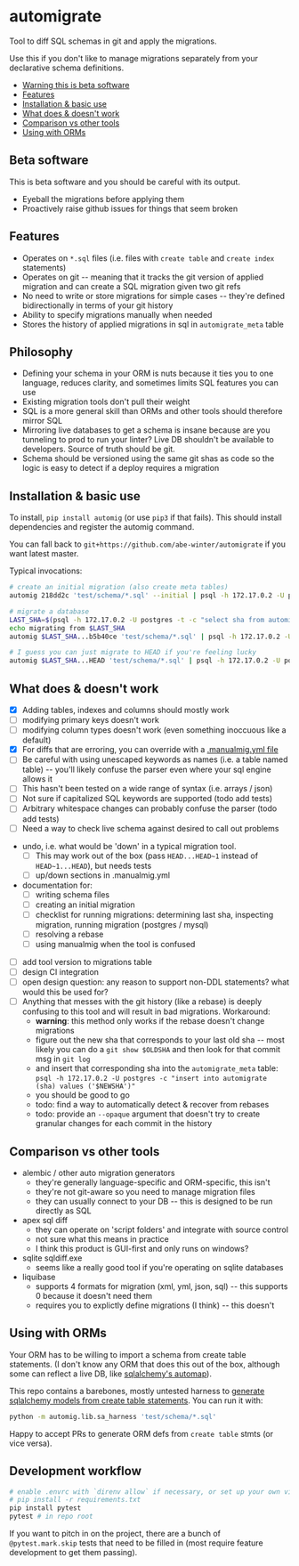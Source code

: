 # automigrate

Tool to diff SQL schemas in git and apply the migrations.

Use this if you don't like to manage migrations separately from your declarative schema definitions.

* [Warning this is beta software](#beta-software)
* [Features](#features)
* [Installation & basic use](#installation--basic-use)
* [What does & doesn't work](#what-does--doesnt-work)
* [Comparison vs other tools](#comparison-vs-other-tools)
* [Using with ORMs](#using-with-orms)

## Beta software

This is beta software and you should be careful with its output.

* Eyeball the migrations before applying them
* Proactively raise github issues for things that seem broken

## Features

* Operates on `*.sql` files (i.e. files with `create table` and `create index` statements)
* Operates on git -- meaning that it tracks the git version of applied migration and can create a SQL migration given two git refs
* No need to write or store migrations for simple cases -- they're defined bidirectionally in terms of your git history
* Ability to specify migrations manually when needed
* Stores the history of applied migrations in sql in `automigrate_meta` table

## Philosophy

* Defining your schema in your ORM is nuts because it ties you to one language, reduces clarity, and sometimes limits SQL features you can use
* Existing migration tools don't pull their weight
* SQL is a more general skill than ORMs and other tools should therefore mirror SQL
* Mirroring live databases to get a schema is insane because are you tunneling to prod to run your linter? Live DB shouldn't be available to developers. Source of truth should be git.
* Schema should be versioned using the same git shas as code so the logic is easy to detect if a deploy requires a migration

## Installation & basic use

To install, `pip install automig` (or use `pip3` if that fails). This should install dependencies and register the automig command.

You can fall back to `git+https://github.com/abe-winter/automigrate` if you want latest master.

Typical invocations:

```bash
# create an initial migration (also create meta tables)
automig 218dd2c 'test/schema/*.sql' --initial | psql -h 172.17.0.2 -U postgres --single-transaction

# migrate a database
LAST_SHA=$(psql -h 172.17.0.2 -U postgres -t -c "select sha from automigrate_meta order by id desc limit 1")
echo migrating from $LAST_SHA
automig $LAST_SHA...b5b40ce 'test/schema/*.sql' | psql -h 172.17.0.2 -U postgres --single-transaction

# I guess you can just migrate to HEAD if you're feeling lucky
automig $LAST_SHA...HEAD 'test/schema/*.sql' | psql -h 172.17.0.2 -U postgres --single-transaction
```

## What does & doesn't work

* [x] Adding tables, indexes and columns should mostly work
* [ ] modifying primary keys doesn't work
* [ ] modifying column types doesn't work (even something inoccuous like a default)
* [x] For diffs that are erroring, you can override with a [.manualmig.yml file](./.manualmig.yml)
* [ ] Be careful with using unescaped keywords as names (i.e. a table named table) -- you'll likely confuse the parser even where your sql engine allows it
* [ ] This hasn't been tested on a wide range of syntax (i.e. arrays / json)
* [ ] Not sure if capitalized SQL keywords are supported (todo add tests)
* [ ] Arbitrary whitespace changes can probably confuse the parser (todo add tests)
* [ ] Need a way to check live schema against desired to call out problems
* undo, i.e. what would be 'down' in a typical migration tool.
	- [ ] This may work out of the box (pass `HEAD...HEAD~1` instead of `HEAD~1...HEAD`), but needs tests
	- [ ] up/down sections in .manualmig.yml
* documentation for:
	- [ ] writing schema files
	- [ ] creating an initial migration
	- [ ] checklist for running migrations: determining last sha, inspecting migration, running migration (postgres / mysql)
	- [ ] resolving a rebase
	- [ ] using manualmig when the tool is confused
* [ ] add tool version to migrations table
* [ ] design CI integration
* [ ] open design question: any reason to support non-DDL statements? what would this be used for?
* [ ] Anything that messes with the git history (like a rebase) is deeply confusing to this tool and will result in bad migrations. Workaround:
    - **warning**: this method only works if the rebase doesn't change migrations
    - figure out the new sha that corresponds to your last old sha -- most likely you can do a `git show $OLDSHA` and then look for that commit msg in `git log`
    - and insert that corresponding sha into the `automigrate_meta` table: `psql -h 172.17.0.2 -U postgres -c "insert into automigrate (sha) values ('$NEWSHA')"`
    - you should be good to go
    - todo: find a way to automatically detect & recover from rebases
    - todo: provide an `--opaque` argument that doesn't try to create granular changes for each commit in the history

## Comparison vs other tools

* alembic / other auto migration generators
	- they're generally language-specific and ORM-specific, this isn't
	- they're not git-aware so you need to manage migration files
	- they can usually connect to your DB -- this is designed to be run directly as SQL
* apex sql diff
	- they can operate on 'script folders' and integrate with source control
	- not sure what this means in practice
	- I think this product is GUI-first and only runs on windows?
* sqlite sqldiff.exe
	- seems like a really good tool if you're operating on sqlite databases
* liquibase
	- supports 4 formats for migration (xml, yml, json, sql) -- this supports 0 because it doesn't need them
	- requires you to explictly define migrations (I think) -- this doesn't

## Using with ORMs

Your ORM has to be willing to import a schema from create table statements. (I don't know any ORM that does this out of the box, although some can reflect a live DB, like [sqlalchemy's automap](https://docs.sqlalchemy.org/en/latest/orm/extensions/automap.html)).

This repo contains a barebones, mostly untested harness to [generate sqlalchemy models from create table statements](./automig/lib/sa_harness.py). You can run it with:

```bash
python -m automig.lib.sa_harness 'test/schema/*.sql'
```

Happy to accept PRs to generate ORM defs from `create table` stmts (or vice versa).

## Development workflow

```bash
# enable .envrc with `direnv allow` if necessary, or set up your own virtualenv
# pip install -r requirements.txt
pip install pytest
pytest # in repo root
```

If you want to pitch in on the project, there are a bunch of `@pytest.mark.skip` tests that need to be filled in (most require feature development to get them passing).
